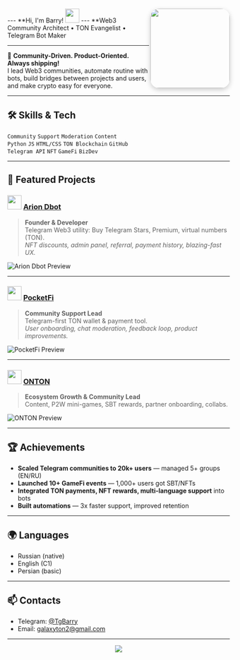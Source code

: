 <img align="right" width="180" src="https://avatars.githubusercontent.com/galaton2" style="border-radius: 20px; box-shadow:0 4px 12px #0003;" />
---
 **Hi, I'm Barry! <img src="https://media.giphy.com/media/hvRJCLFzcasrR4ia7z/giphy.gif" width="32"/>
---
**Web3 Community Architect • TON Evangelist • Telegram Bot Maker

---

🌟 **Community-Driven. Product-Oriented. Always shipping!**  
I lead Web3 communities, automate routine with bots, build bridges between projects and users, and make crypto easy for everyone.

---


## 🛠️ Skills & Tech

`Community` `Support` `Moderation` `Content`  
`Python` `JS` `HTML/CSS` `TON Blockchain` `GitHub`  
`Telegram API` `NFT` `GameFi` `BizDev`

---

## 📸 Featured Projects

### <img src="https://raw.githubusercontent.com/YOUR_USERNAME/arion-dbot/main/preview.png" width="32"/> [Arion Dbot](https://t.me/Arion_dbot)
> **Founder & Developer**  
> Telegram Web3 utility: Buy Telegram Stars, Premium, virtual numbers (TON).  
> *NFT discounts, admin panel, referral, payment history, blazing-fast UX.*

![Arion Dbot Preview](https://raw.githubusercontent.com/YOUR_USERNAME/arion-dbot/main/preview.png)

---

### <img src="https://raw.githubusercontent.com/YOUR_USERNAME/pocketfi/main/preview.png" width="32"/> [PocketFi](https://t.me/Pocketfi)
> **Community Support Lead**  
> Telegram-first TON wallet & payment tool.  
> *User onboarding, chat moderation, feedback loop, product improvements.*

![PocketFi Preview](https://raw.githubusercontent.com/YOUR_USERNAME/pocketfi/main/preview.png)

---

### <img src="https://raw.githubusercontent.com/YOUR_USERNAME/onton/main/preview.png" width="32"/> [ONTON](https://t.me/ontonlive)
> **Ecosystem Growth & Community Lead**  
> Content, P2W mini-games, SBT rewards, partner onboarding, collabs.

![ONTON Preview](https://raw.githubusercontent.com/YOUR_USERNAME/onton/main/preview.png)

---

## 🏆 Achievements

- **Scaled Telegram communities to 20k+ users** — managed 5+ groups (EN/RU)
- **Launched 10+ GameFi events** — 1,000+ users got SBT/NFTs
- **Integrated TON payments, NFT rewards, multi-language support** into bots
- **Built automations** — 3x faster support, improved retention

---

## 🌍 Languages

- Russian (native)
- English (C1)
- Persian (basic)

---

## 📫 Contacts

- Telegram: [@TgBarry](https://t.me/TgBarry)
- Email: galaxyton2@gmail.com

---

<p align="center">
  <img src="https://github-readme-stats.vercel.app/api?username=YOUR_USERNAME&show_icons=true&count_private=true&theme=radical" />
</p>

